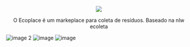 <div align="center">
<img src="https://user-images.githubusercontent.com/55901431/198856770-477fb8e5-76b0-49b2-9179-7e820e7c05a6.png" />
<p>O Ecoplace é um markeplace para coleta de resíduos. Baseado na nlw ecoleta</p>
</div>

![image 2](https://user-images.githubusercontent.com/55901431/198856802-b527cb3b-75f8-41cd-baff-e23d8364036a.png)
![image](https://user-images.githubusercontent.com/55901431/200150797-c695b153-b1f3-4877-a2aa-7e0faaf8dff5.png)
![image](https://user-images.githubusercontent.com/55901431/200150784-1673d10c-0d9b-40cf-b746-e19b2282afb2.png)
